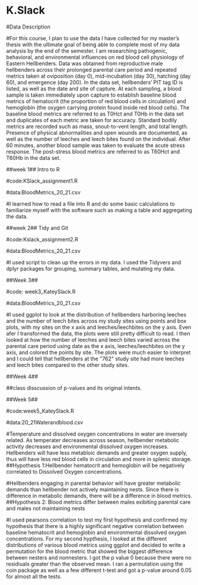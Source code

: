 # K.Slack

#Data Description

#For this course, I plan to use the data I have collected for my master’s thesis with the ultimate goal of being able to complete most of my data analysis by the end of the semester. I am researching pathogenic, behavioral, and environmental influences on red blood cell physiology of Eastern Hellbenders. Data was obtained from reproductive male hellbenders across their prolonged parental care period and repeated metrics taken at oviposition (day 0), mid-incubation (day 30), hatching (day 60), and emergence (day 200). In the data set, hellbenders’ PIT tag ID is listed, as well as the date and site of capture. At each sampling, a blood sample is taken immediately upon capture to establish baseline blood metrics of hematocrit (the proportion of red blood cells in circulation) and hemoglobin (the oxygen carrying protein found inside red blood cells). The baseline blood metrics are referred to as T0Hct and T0Hb in the data set and duplicates of each metric are taken for accuracy. Standard bodily metrics are recorded such as mass, snout-to-vent length, and total length. Presence of physical abnormalities and open wounds are documented, as well as the number of leeches and leech bites found on the individual. After 60 minutes, another blood sample was taken to evaluate the acute stress response. The post-stress blood metrics are referred to as T60Hct and T60Hb in the data set.

##week 1## Intro to R

#code:KSlack_assignment1.R

#data:BloodMetrics_20_21.csv

#I learned how to read a file into R and do some basic calculations to familiarize myself with the software such as making a table and aggregating the data.

##week 2## Tidy and Git

#code:Kslack_assignment2.R

#data:BloodMetrics_20_21.csv

#I used script to clean up the errors in my data. I used the Tidyvers and dplyr packages for grouping, summary tables, and mutating my data. 


##Week 3##

#code: week3_KateySlack.R

#data:BloodMetrics_20_21.csv

#I used ggplot to look at the distribution of hellbenders harboring leeches and the number of leech bites across my study sites using points and box plots, with my sites on the x axis and leeches/leechbites on the y axis. Even afer I transformed the data, the plots were still pretty difficult to read. I then looked at how the number of leeches and leech bites varied across the parental care period using date as the x axis, leeches/leechbites on the y axis, and colored the points by site. The plots were much easier to interpret and I could tell that hellbenders at the "762" study site had more leeches and leech bites compared to the other study sites.


##Week 4## 

##class disscussion of p-values and its original intents.


##Week 5##

#code:week5_KateySlack.R

#data:20_21Waterandblood.csv

#Temperature and dissolved oxygen concentrations in water are inversely related. As temperater decreases across season, hellbender metabolic activity decreases and environmental dissolved oxygen increases. Hellbenders will have less metabloic demands and greater oxygen supply, thus will have less red blood cells in circulation and more in splenic storage. 
##Hypothesis 1:Hellbender hematocrit and hemoglobin will be negatively correlated to Dissolved Oxygen concentrations. 


#Hellbenders engaging in parental behavior will have greater metabolic demands than hellbender not actively maintaining nests. Since there is difference in metabolic demands, there will be a difference in blood metrics.
##Hypothesis 2: Blood metrics differ between males exibiting parental care and males not maintaining nests


#I used pearsons correlation to test my first hypothesis and confirmed my hypothesis that there is a highly significant negative correlation between baseline hematocrit and hemoglobin and environmental dissolved oxygen concentrations. For my second hypthesis, I looked at the different distributions of various blood metrics using ggplot and decided to write a permutation for the blood metric that showed the biggest difference between nesters and nonnesters. I got the p value 0 because there were no residiuals greater than the observed mean. I ran a permutation using the coin package as well as a few different t-test and got a p-value around 0.05 for almost all the tests.







